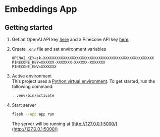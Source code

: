 # Embeddings App

## Getting started

1. Get an OpenAI API key [here](https://platform.openai.com/account/api-keys) and a Pinecone API key [here](https://docs.pinecone.io/docs/quickstart)

1. Create `.env` file and set environment variables
    ```.env
    OPENAI_KEY=sk-XXXXXXXXXXXXXXXXXXXXXXXXXXXXXXXXXXXXXXXXXXXXXXXXXX
    PINECONE_KEY=XXXXXX-XXXXXXX-XXXXXX-XXXXXXX
    PINECONE_ENV=XXXXXXX
    ```

2. Active environment <br />
    This project uses a [Python virtual environment](https://docs.python.org/3/library/venv.html). To get started, run the following command:

    ```bash
    . venv/bin/activate
    ```

3. Start server
    ```bash
    flask --app app run
    ```
    The server will be running at [http://127.0.0.1:5000/](http://127.0.0.1:5000/)